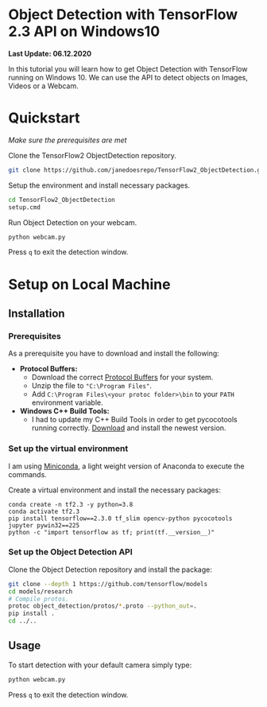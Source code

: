# Object Detection with TensorFlow 2.3 API on Windows10
**Last Update: 06.12.2020**

In this tutorial you will learn how to get Object Detection with TensorFlow running on Windows 10. We can use the API to detect objects on Images, Videos or a Webcam.

# Quickstart
*Make sure the prerequisites are met*

Clone the TensorFlow2 ObjectDetection repository.

```bash
git clone https://github.com/janedoesrepo/TensorFlow2_ObjectDetection.git
```

Setup the environment and install necessary packages.

```bash
cd TensorFlow2_ObjectDetection
setup.cmd
```

Run Object Detection on your webcam.

```bash
python webcam.py
```

Press `q` to exit the detection window.

# Setup on Local Machine

## Installation

### Prerequisites
As a prerequisite you have to download and install the following:
 - **Protocol Buffers:** 
     - Download the correct [Protocol Buffers](https://github.com/protocolbuffers/protobuf/releases) for your system.
     - Unzip the file to `"C:\Program Files"`.
     - Add `C:\Program Files\<your protoc folder>\bin` to your `PATH` environment variable.
 - **Windows C++ Build Tools:**
     - I had to update my C++ Build Tools in order to get pycocotools running correctly. [Download](https://go.microsoft.com/fwlink/?LinkId=691126) and install the newest version.

### Set up the virtual environment
I am using [Miniconda](https://docs.conda.io/en/latest/miniconda.html), a light weight version of Anaconda to execute the commands.

Create a virtual environment and install the necessary packages:
```
conda create -n tf2.3 -y python=3.8
conda activate tf2.3
pip install tensorflow==2.3.0 tf_slim opencv-python pycocotools jupyter pywin32==225
python -c "import tensorflow as tf; print(tf.__version__)"
```

### Set up the Object Detection API
Clone the Object Detection repository and install the package:

```bash
git clone --depth 1 https://github.com/tensorflow/models
cd models/research
# Compile protos.
protoc object_detection/protos/*.proto --python_out=.
pip install .
cd ../..
```

## Usage

To start detection with your default camera simply type:
```bash
python webcam.py
```
Press `q` to exit the detection window.
